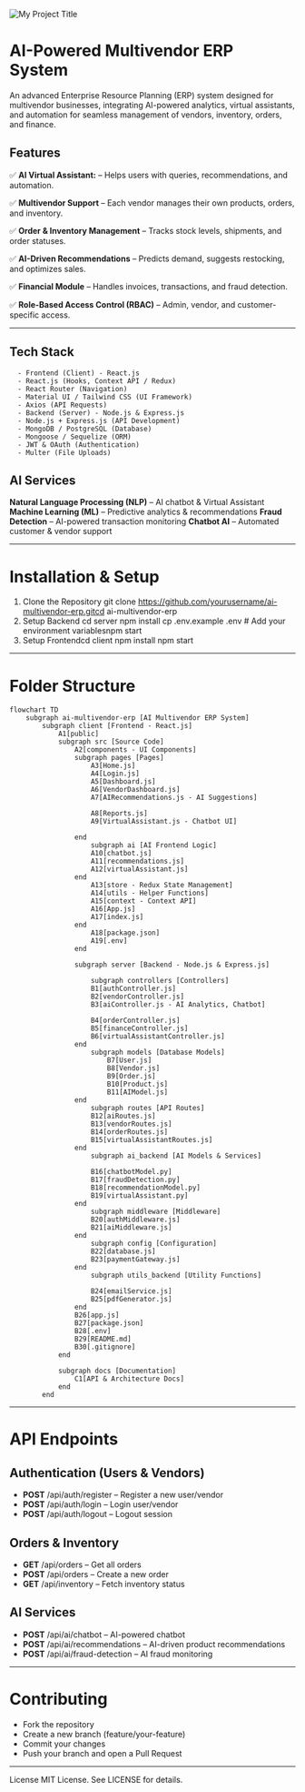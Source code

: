 ![My Project Title](asset/erp_aiMultiVendor.png)

# AI-Powered Multivendor ERP System

An advanced Enterprise Resource Planning (ERP) system designed for multivendor businesses, integrating AI-powered analytics, virtual assistants, and automation for seamless management of vendors, inventory, orders, and finance.

## Features

✅ **AI Virtual Assistant:**
           – Helps users with queries, recommendations, and automation.

✅ **Multivendor Support**
           – Each vendor manages their own products, orders, and inventory.

✅ **Order & Inventory Management**
           – Tracks stock levels, shipments, and order statuses.

✅ **AI-Driven Recommendations**
           – Predicts demand, suggests restocking, and optimizes sales.

✅ **Financial Module**
           – Handles invoices, transactions, and fraud detection.

✅ **Role-Based Access Control (RBAC)**
           – Admin, vendor, and customer-specific access.

---

## Tech Stack

      - Frontend (Client) - React.js
      - React.js (Hooks, Context API / Redux)
      - React Router (Navigation)
      - Material UI / Tailwind CSS (UI Framework)
      - Axios (API Requests)
      - Backend (Server) - Node.js & Express.js
      - Node.js + Express.js (API Development)
      - MongoDB / PostgreSQL (Database)
      - Mongoose / Sequelize (ORM)
      - JWT & OAuth (Authentication)
      - Multer (File Uploads)

## AI Services

**Natural Language Processing (NLP)**
– AI chatbot & Virtual Assistant
**Machine Learning (ML)**
– Predictive analytics & recommendations
**Fraud Detection**
– AI-powered transaction monitoring
**Chatbot AI**
– Automated customer & vendor support

---

# Installation & Setup

1. Clone the Repository
git clone <https://github.com/yourusername/ai-multivendor-erp.gitcd> ai-multivendor-erp
2. Setup Backend
cd server
npm install
cp .env.example .env # Add your environment variablesnpm start
3. Setup Frontendcd
client
npm install
npm start

---

# Folder Structure

```
flowchart TD    
    subgraph ai-multivendor-erp [AI Multivendor ERP System]        
        subgraph client [Frontend - React.js]            
            A1[public]            
            subgraph src [Source Code]                
                A2[components - UI Components]                
                subgraph pages [Pages]                    
                    A3[Home.js]                    
                    A4[Login.js]                    
                    A5[Dashboard.js]                    
                    A6[VendorDashboard.js]                    
                    A7[AIRecommendations.js - AI Suggestions]                    
                    A8[Reports.js]                    
                    A9[VirtualAssistant.js - Chatbot UI]                
                end                
                    subgraph ai [AI Frontend Logic]                    
                    A10[chatbot.js]                    
                    A11[recommendations.js]                    
                    A12[virtualAssistant.js]                
                end                
                    A13[store - Redux State Management]                
                    A14[utils - Helper Functions]                
                    A15[context - Context API]                
                    A16[App.js]                
                    A17[index.js]            
                end            
                    A18[package.json]            
                    A19[.env]        
                end
                
                subgraph server [Backend - Node.js & Express.js]            
                    subgraph controllers [Controllers]                
                    B1[authController.js]                
                    B2[vendorController.js]                
                    B3[aiController.js - AI Analytics, Chatbot]                
                    B4[orderController.js]                
                    B5[financeController.js]                
                    B6[virtualAssistantController.js]            
                end            
                    subgraph models [Database Models]                
                        B7[User.js]                
                        B8[Vendor.js]                
                        B9[Order.js]                
                        B10[Product.js]                
                        B11[AIModel.js]            
                end            
                    subgraph routes [API Routes]                
                    B12[aiRoutes.js]                
                    B13[vendorRoutes.js]                
                    B14[orderRoutes.js]                
                    B15[virtualAssistantRoutes.js]            
                end            
                    subgraph ai_backend [AI Models & Services]                
                    B16[chatbotModel.py]                
                    B17[fraudDetection.py]                
                    B18[recommendationModel.py]                
                    B19[virtualAssistant.py]            
                end            
                    subgraph middleware [Middleware]                
                    B20[authMiddleware.js]                
                    B21[aiMiddleware.js]            
                end            
                    subgraph config [Configuration]                
                    B22[database.js]                
                    B23[paymentGateway.js]            
                end            
                    subgraph utils_backend [Utility Functions]                
                    B24[emailService.js]                
                    B25[pdfGenerator.js]            
                end            
                B26[app.js]            
                B27[package.json]            
                B28[.env]            
                B29[README.md]            
                B30[.gitignore]        
            end

            subgraph docs [Documentation]            
                C1[API & Architecture Docs]        
            end    
        end
```

---

# API Endpoints

## Authentication (Users & Vendors)

- **POST** /api/auth/register – Register a new user/vendor
- **POST** /api/auth/login – Login user/vendor
- **POST** /api/auth/logout – Logout session

## Orders & Inventory

- **GET** /api/orders – Get all orders
- **POST** /api/orders – Create a new order
- **GET** /api/inventory – Fetch inventory status

## AI Services

- **POST** /api/ai/chatbot – AI-powered chatbot
- **POST** /api/ai/recommendations – AI-driven product recommendations
- **POST** /api/ai/fraud-detection – AI fraud monitoring

---

# Contributing

- Fork the repository
- Create a new branch (feature/your-feature)
- Commit your changes
- Push your branch and open a Pull Request

---

License
MIT License. See LICENSE for details.